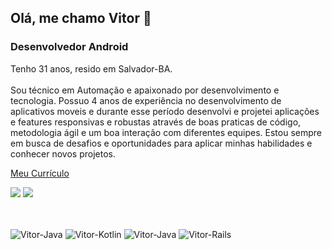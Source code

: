 ## Olá, me chamo Vitor 👋
### Desenvolvedor Android

Tenho 31 anos, resido em Salvador-BA.<br>  
Sou técnico em Automação e apaixonado por desenvolvimento e tecnologia. 
Possuo 4 anos de experiência no desenvolvimento de aplicativos moveis e durante esse período desenvolvi e projetei aplicações e features responsivas e robustas através de boas praticas de código, metodologia ágil e um boa interação com diferentes equipes.
Estou sempre em busca de desafios e oportunidades para aplicar minhas habilidades e conhecer novos projetos.

<a href="https://github.com/user-attachments/files/16241835/Vitor.Moraes.curriculo.pdf" target="_blank">Meu Currículo</a>
<div>  
  <a href="https://www.linkedin.com/in/vitor-moraes-117958a4/" target="_blank"><img src="https://img.shields.io/badge/LinkedIn-0077B5?style=for-the-badge&logo=linkedin&logoColor=white"></a>
    <a href="mailto: vitordmoraes.93@gmail.com" target="_blank"><img src="https://img.shields.io/badge/Gmail-D14836?style=for-the-badge&logo=gmail&logoColor=white"></a>

##
<div style="display: inline_block"><br>
  <img align="center" alt="Vitor-Java"src="https://img.shields.io/badge/Android-3DDC84?style=for-the-badge&logo=android&logoColor=white">
  <img align="center" alt="Vitor-Kotlin" src="https://img.shields.io/badge/Kotlin-0095D5?&style=for-the-badge&logo=kotlin&logoColor=white">
  <img align="center" alt="Vitor-Java"src="https://img.shields.io/badge/Java-ED8B00?style=for-the-badge&logo=java&logoColor=white">
  <img align="center" alt="Vitor-Rails"src="https://img.shields.io/badge/rails-%23CC0000.svg?style=for-the-badge&logo=ruby-on-rails&logoColor=white)https://img.shields.io/badge/rails-%23CC0000.svg?style=for-the-badge&logo=ruby-on-rails&logoColor=white">
</div>
  
